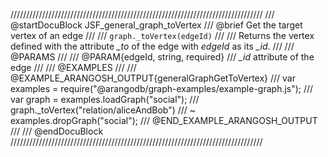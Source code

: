 ////////////////////////////////////////////////////////////////////////////////
/// @startDocuBlock JSF_general_graph_toVertex
/// @brief Get the target vertex of an edge
///
/// `graph._toVertex(edgeId)`
///
/// Returns the vertex defined with the attribute *_to* of the edge with *edgeId* as its *_id*.
///
/// @PARAMS
///
/// @PARAM{edgeId, string, required}
/// *_id* attribute of the edge
///
/// @EXAMPLES
///
/// @EXAMPLE_ARANGOSH_OUTPUT{generalGraphGetToVertex}
///   var examples = require("@arangodb/graph-examples/example-graph.js");
///   var graph = examples.loadGraph("social");
///   graph._toVertex("relation/aliceAndBob")
/// ~ examples.dropGraph("social");
/// @END_EXAMPLE_ARANGOSH_OUTPUT
///
/// @endDocuBlock
////////////////////////////////////////////////////////////////////////////////